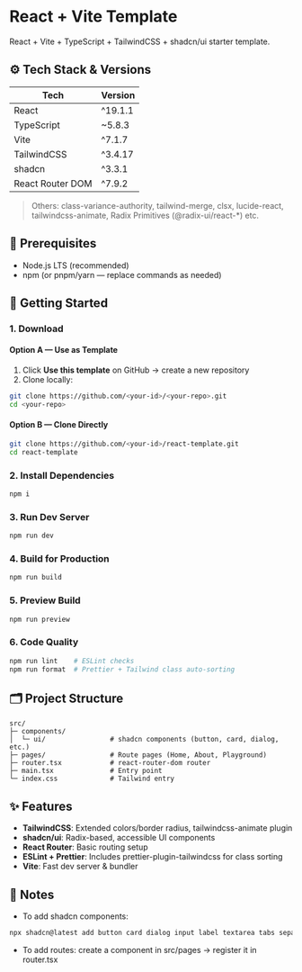 # React + Vite Template

React + Vite + TypeScript + TailwindCSS + shadcn/ui starter template.

## ⚙️ Tech Stack & Versions

| Tech             | Version |
| ---------------- | ------- |
| React            | ^19.1.1 |
| TypeScript       | ~5.8.3  |
| Vite             | ^7.1.7  |
| TailwindCSS      | ^3.4.17 |
| shadcn           | ^3.3.1  |
| React Router DOM | ^7.9.2  |

> Others: class-variance-authority, tailwind-merge, clsx, lucide-react, tailwindcss-animate, Radix Primitives (@radix-ui/react-\*) etc.

## 🧰 Prerequisites

- Node.js LTS (recommended)
- npm (or pnpm/yarn — replace commands as needed)

## 🚀 Getting Started

### 1. Download

#### Option A — Use as Template

1. Click **Use this template** on GitHub → create a new repository
2. Clone locally:

```bash
git clone https://github.com/<your-id>/<your-repo>.git
cd <your-repo>
```

#### Option B — Clone Directly

```bash
git clone https://github.com/<your-id>/react-template.git
cd react-template
```

### 2. Install Dependencies

```bash
npm i
```

### 3. Run Dev Server

```bash
npm run dev
```

### 4. Build for Production

```bash
npm run build
```

### 5. Preview Build

```bash
npm run preview
```

### 6. Code Quality

```bash
npm run lint    # ESLint checks
npm run format  # Prettier + Tailwind class auto-sorting
```

## 🗂️ Project Structure

```plaintext
src/
├─ components/
│  └─ ui/                # shadcn components (button, card, dialog, etc.)
├─ pages/                # Route pages (Home, About, Playground)
├─ router.tsx            # react-router-dom router
├─ main.tsx              # Entry point
└─ index.css             # Tailwind entry
```

## ✨ Features

- **TailwindCSS**: Extended colors/border radius, tailwindcss-animate plugin
- **shadcn/ui**: Radix-based, accessible UI components
- **React Router**: Basic routing setup
- **ESLint + Prettier**: Includes prettier-plugin-tailwindcss for class sorting
- **Vite**: Fast dev server & bundler

## 📝 Notes

- To add shadcn components:

```bash
npx shadcn@latest add button card dialog input label textarea tabs separator sheet dropdown-menu
```

- To add routes: create a component in src/pages → register it in router.tsx
